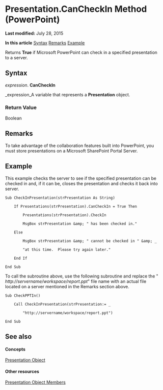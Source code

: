 
# Presentation.CanCheckIn Method (PowerPoint)

 **Last modified:** July 28, 2015

 **In this article**
 [Syntax](#sectionSection0)
 [Remarks](#sectionSection1)
 [Example](#sectionSection2)


Returns  **True** if Microsoft PowerPoint can check in a specified presentation to a server.


## Syntax
<a name="sectionSection0"> </a>

 _expression_. **CanCheckIn**

 _expression_A variable that represents a  **Presentation** object.


### Return Value

Boolean


## Remarks
<a name="sectionSection1"> </a>

To take advantage of the collaboration features built into PowerPoint, you must store presentations on a Microsoft SharePoint Portal Server.


## Example
<a name="sectionSection2"> </a>

This example checks the server to see if the specified presentation can be checked in and, if it can be, closes the presentation and checks it back into server.


```
Sub CheckInPresentation(strPresentation As String)

    If Presentations(strPresentation).CanCheckIn = True Then

        Presentations(strPresentation).CheckIn

        MsgBox strPresentation &amp; " has been checked in."

    Else

        MsgBox strPresentation &amp; " cannot be checked in " &amp; _

        "at this time.  Please try again later."

    End If

End Sub
```

To call the subroutine above, use the following subroutine and replace the " _http://servername/workspace/report.ppt_" file name with an actual file located on a server mentioned in the Remarks section above.




```
Sub CheckPPTIn()

    Call CheckInPresentation(strPresentation:= _

        "http://servername/workspace/report.ppt")

End Sub
```


## See also
<a name="sectionSection2"> </a>


#### Concepts


 [Presentation Object](ec75cf52-69f8-d35b-0a26-4a8da8a9683f.md)
#### Other resources


 [Presentation Object Members](b3538c7e-5fd9-d34d-ab5c-0105dbd516d0.md)
